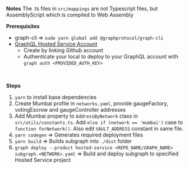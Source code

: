 **Notes**
The .ts files in `src/mappings` are not Typescript files, but AssemblyScript which is compiled to Web Assembly

**Prerequisites**
- graph-cli => `sudo yarn global add @graphprotocol/graph-cli`
- [GraphQL Hosted Service Account](https://thegraph.com/hosted-service/)
    - Create by linking Github account
    - Authenticate your local to deploy to your GraphQL account with `graph auth <PROVIDED_AUTH_KEY>`

</br>

**Steps**

1. `yarn` to install base dependencies
2. Create Mumbai profile in `networks.yaml`, provide gaugeFactory, votingEscrow and gaugeController addresses
3. Add Mumbai property to `AddressByNetwork` class in `src/utils/constants.ts`. Add `else if (network == 'mumbai')` case to `function forNetwork()`. Also edit `VAULT_ADDRESS` constant in same file.
4. `yarn codegen` => Generates required deployment files
5. `yarn build` => Builds subgraph into `./dist` folder
6. `graph deploy --product hosted-service <REPO_NAME/GRAPH_NAME> subgraph.<NETWORK>.yaml` => Build and deploy subgraph to specified Hosted Service project

</br>
